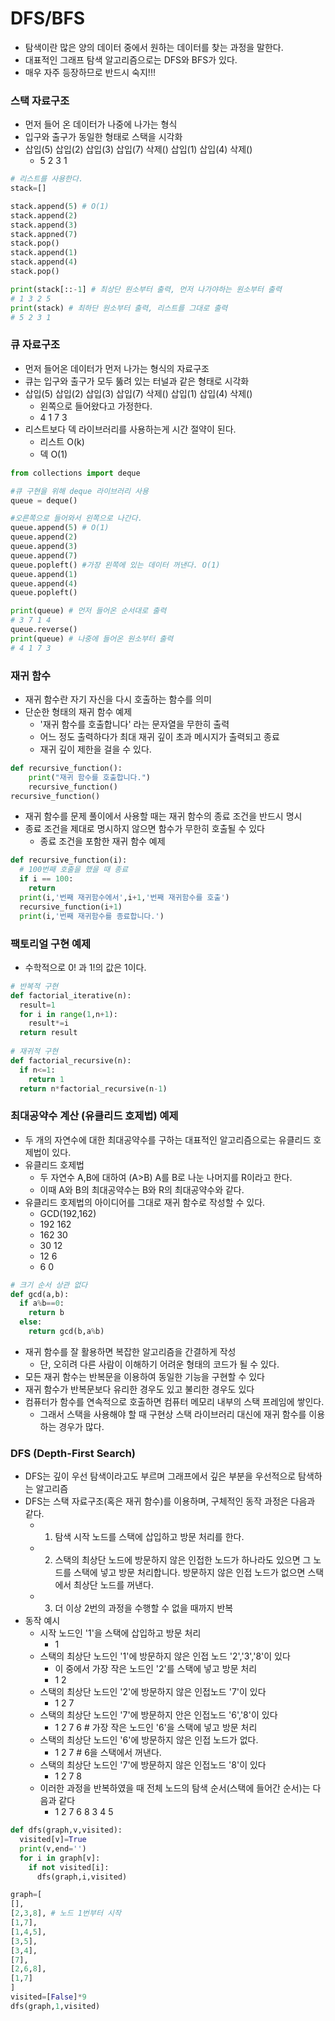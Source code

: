 # DFS/BFS

- 탐색이란 많은 양의 데이터 중에서 원하는 데이터를 찾는 과정을 말한다.
- 대표적인 그래프 탐색 알고리즘으로는 DFS와 BFS가 있다.
- 매우 자주 등장하므로 반드시 숙지!!!

### 스택 자료구조

- 먼저 들어 온 데이터가 나중에 나가는 형식
- 입구와 출구가 동일한 형태로 스택을 시각화
- 삽입(5) 삽입(2) 삽입(3) 삽입(7) 삭제()  삽입(1) 삽입(4) 삭제()
  - 5 2 3 1
  
```python
# 리스트를 사용한다.
stack=[]

stack.append(5) # O(1)
stack.append(2)
stack.append(3)
stack.appned(7)
stack.pop()
stack.append(1)
stack.append(4)
stack.pop()

print(stack[::-1] # 최상단 원소부터 출력, 먼저 나가야하는 원소부터 출력
# 1 3 2 5
print(stack) # 최하단 원소부터 출력, 리스트를 그대로 출력
# 5 2 3 1 
```

### 큐 자료구조
- 먼저 들어온 데이터가 먼저 나가는 형식의 자료구조
- 큐는 입구와 출구가 모두 뚫려 있는 터널과 같은 형태로 시각화
- 삽입(5) 삽입(2) 삽입(3) 삽입(7) 삭제()  삽입(1) 삽입(4) 삭제()
  - 왼쪽으로 들어왔다고 가정한다.
  - 4 1 7 3
- 리스트보다 덱 라이브러리를 사용하는게 시간 절약이 된다.
  - 리스트 O(k)
  - 덱 O(1)
  
```python
from collections import deque

#큐 구현을 위해 deque 라이브러리 사용
queue = deque()

#오른쪽으로 들어와서 왼쪽으로 나간다.
queue.append(5) # O(1)
queue.append(2)
queue.append(3)
queue.append(7)
queue.popleft() #가장 왼쪽에 있는 데이터 꺼낸다. O(1)
queue.append(1)
queue.append(4)
queue.popleft()

print(queue) # 먼저 들어온 순서대로 출력
# 3 7 1 4
queue.reverse()
print(queue) # 나중에 들어온 원소부터 출력
# 4 1 7 3
```

### 재귀 함수
- 재귀 함수란 자기 자신을 다시 호출하는 함수를 의미
- 단순한 형태의 재귀 함수 예제
  - '재귀 함수를 호출합니다' 라는 문자열을 무한히 출력
  - 어느 정도 출력하다가 최대 재귀 깊이 초과 메시지가 출력되고 종료
  - 재귀 깊이 제한을 걸을 수 있다.
  
```python
def recursive_function():
    print("재귀 함수를 호출합니다.")
    recursive_function()
recursive_function()
```

- 재귀 함수를 문제 풀이에서 사용할 때는 재귀 함수의 종료 조건을 반드시 명시
- 종료 조건을 제대로 명시하지 않으면 함수가 무한히 호출될 수 있다
  - 종료 조건을 포함한 재귀 함수 예제
  
```python
def recursive_function(i):
  # 100번째 호출을 했을 때 종료
  if i == 100:
    return
  print(i,'번째 재귀함수에서',i+1,'번째 재귀함수를 호출')
  recursive_function(i+1)
  print(i,'번째 재귀함수를 종료합니다.')
```

### 팩토리얼 구현 예제

- 수학적으로 0! 과 1!의 값은 1이다.

```python
# 반복적 구현
def factorial_iterative(n):
  result=1
  for i in range(1,n+1):
    result*=i
  return result
  
# 재귀적 구현  
def factorial_recursive(n):
  if n<=1:
    return 1
  return n*factorial_recursive(n-1)
```

### 최대공약수 계산 (유클리드 호제법) 예제
- 두 개의 자연수에 대한 최대공약수를 구하는 대표적인 알고리즘으로는 유클리드 호제법이 있다.
- 유클리드 호제법
  - 두 자연수 A,B에 대하여 (A>B) A를 B로 나눈 나머지를 R이라고 한다.
  - 이때 A와 B의 최대공약수는 B와 R의 최대공약수와 같다.
- 유클리드 호제법의 아이디어를 그대로 재귀 함수로 작성할 수 있다.
  - GCD(192,162)
  - 192 162
  - 162 30
  - 30 12
  - 12 6
  - 6 0

```python
# 크기 순서 상관 없다
def gcd(a,b):
  if a%b==0:
    return b
  else:
    return gcd(b,a%b)
 ```
 
- 재귀 함수를 잘 활용하면 복잡한 알고리즘을 간결하게 작성
  - 단, 오히려 다른 사람이 이해하기 어려운 형태의 코드가 될 수 있다.
- 모든 재귀 함수는 반복문을 이용하여 동일한 기능을 구현할 수 있다
- 재귀 함수가 반복문보다 유리한 경우도 있고 불리한 경우도 있다
- 컴퓨터가 함수를 연속적으로 호출하면 컴퓨터 메모리 내부의 스택 프레임에 쌓인다.
  - 그래서 스택을 사용해야 할 때 구현상 스택 라이브러리 대신에 재귀 함수를 이용하는 경우가 많다.
  
### DFS (Depth-First Search)

- DFS는 깊이 우선 탐색이라고도 부르며 그래프에서 깊은 부분을 우선적으로 탐색하는 알고리즘
- DFS는 스택 자료구조(혹은 재귀 함수)를 이용하며, 구체적인 동작 과정은 다음과 같다.
  - 1. 탐색 시작 노드를 스택에 삽입하고 방문 처리를 한다.
  - 2. 스택의 최상단 노드에 방문하지 않은 인접한 노드가 하나라도 있으면 그 노드를 스택에 넣고 방문 처리합니다. 방문하지 않은 인접 노드가 없으면 스택에서 최상단 노드를 꺼낸다.
  - 3. 더 이상 2번의 과정을 수행할 수 없을 때까지 반복
- 동작 예시
  - 시작 노드인 '1'을 스택에 삽입하고 방문 처리
    - 1
  - 스택의 최상단 노드인 '1'에 방문하지 않은 인접 노드 '2','3','8'이 있다
    - 이 중에서 가장 작은 노드인 '2'를 스택에 넣고 방문 처리
    - 1 2
  - 스택의 최상단 노드인 '2'에 방문하지 않은 인접노드 '7'이 있다
    - 1 2 7
  - 스택의 최상단 노드인 '7'에 방문하지 안은 인접노드 '6','8'이 있다
    - 1 2 7 6 # 가장 작은 노드인 '6'을 스택에 넣고 방문 처리
  - 스택의 최상단 노드인 '6'에 방문하지 않은 인접 노드가 없다.
    - 1 2 7 # 6을 스택에서 꺼낸다.
  - 스택의 최상단 노드인 '7'에 방문하지 않은 인접노드 '8'이 있다
    - 1 2 7 8
  - 이러한 과정을 반복하였을 때 전체 노드의 탐색 순서(스택에 들어간 순서)는 다음과 같다
    - 1 2 7 6 8 3 4 5

```python
def dfs(graph,v,visited):
  visited[v]=True
  print(v,end='')
  for i in graph[v]:
    if not visited[i]:
      dfs(graph,i,visited)

graph=[
[],
[2,3,8], # 노드 1번부터 시작
[1,7],
[1,4,5],
[3,5],
[3,4],
[7],
[2,6,8],
[1,7]
]
visited=[False]*9
dfs(graph,1,visited)
```




























